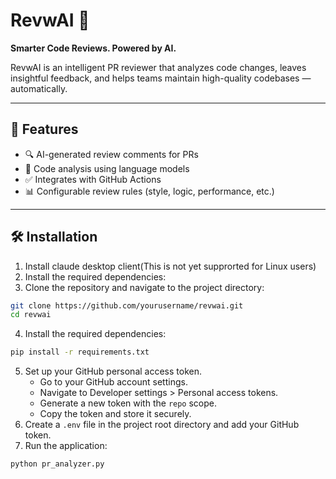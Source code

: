 # RevwAI 🤖

**Smarter Code Reviews. Powered by AI.**

RevwAI is an intelligent PR reviewer that analyzes code changes, leaves insightful feedback, and helps teams maintain high-quality codebases — automatically.

---

## 🚀 Features

- 🔍 AI-generated review comments for PRs
- 🧠 Code analysis using language models
- ✅ Integrates with GitHub Actions
- 📊 Configurable review rules (style, logic, performance, etc.)

---

## 🛠️ Installation
1. Install claude desktop client(This is not yet supprorted for Linux users)
2. Install the required dependencies:
3. Clone the repository and navigate to the project directory:
```bash
git clone https://github.com/yourusername/revwai.git
cd revwai
```
4. Install the required dependencies:
```bash
pip install -r requirements.txt
```
5. Set up your GitHub personal access token.
   - Go to your GitHub account settings.
   - Navigate to Developer settings > Personal access tokens.
   - Generate a new token with the `repo` scope.
   - Copy the token and store it securely.
6. Create a `.env` file in the project root directory and add your GitHub token.
7. Run the application:
```bash
python pr_analyzer.py
```